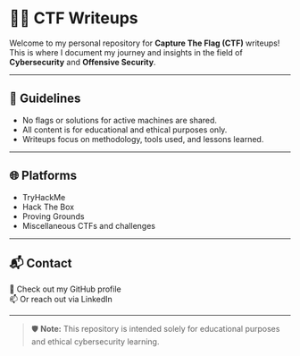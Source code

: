 # 🏴‍☠️ CTF Writeups

Welcome to my personal repository for **Capture The Flag (CTF)** writeups!  
This is where I document my journey and insights in the field of **Cybersecurity** and **Offensive Security**.

---

## 📜 Guidelines

- No flags or solutions for active machines are shared.
- All content is for educational and ethical purposes only.
- Writeups focus on methodology, tools used, and lessons learned.

---

## 🌐 Platforms

- TryHackMe
- Hack The Box
- Proving Grounds
- Miscellaneous CTFs and challenges

---

## 📬 Contact

📎 Check out my GitHub profile  
📫 Or reach out via LinkedIn

---

> 🛡️ **Note:** This repository is intended solely for educational purposes and ethical cybersecurity learning.
